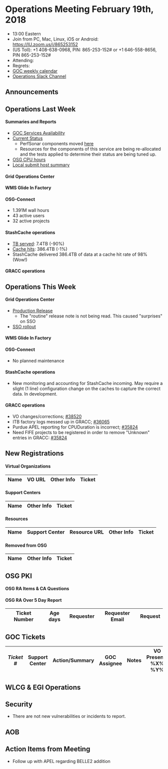 # Operations Meeting February 19th, 2018
   * 13:00 Eastern 
   * Join from PC, Mac, Linux, iOS or Android: https://IU.zoom.us/j/865253152
   * (US Toll): +1 408-638-0968, PIN: 865-253-152# or +1 646-558-8656, PIN 865-253-152#
   * Attending:
   * Regrets: 
   * [GOC weekly calendar](http://www.google.com/calendar/embed?src=c1htpcfoe6btrtc7n3uddg8mvs%40group.calendar.google.com&ctz=America/New_York)
   * [Operations Slack Channel](https://opensciencegrid.slack.com/messages/C5GAYBGA0/)

## Announcements
   
## Operations Last Week

#### Summaries and Reports
   * [GOC Services Availability](http://monitor.grid.iu.edu/availability/avail_week_overview.html)
   * [Current Status](http://monitor.grid.iu.edu/availability/production.html)
      * PerfSonar components moved [here](http://monitor.grid.iu.edu/availability/perfsonar.html)
      * Resources for the components of this service are being re-allocated and the tests applied to determine their status are being tuned up.
   * [OSG CPU hours](http://tinyurl.com/mf96b88)
   * [Local submit host summary](http://osg-flock.grid.iu.edu/overview/)
   
#### Grid Operations Center
   
#### WMS Glide In Factory

#### OSG-Connect
   * 1.391M wall hours
   * 43 active users
   * 32 active projects 

#### StashCache operations
   * [TB served](http://tinyurl.com/ydaereyo): 7.4TB (-90%)
   * [Cache hits](http://tinyurl.com/ydaereyo): 386.4TB (-1%)
   * StashCache delivered 386.4TB of data at a cache hit rate of 98% (Wow!)
   
####  GRACC operations

## Operations This Week
   
#### Grid Operations Center
   * [Production Release](http://osggoc.blogspot.com/2018/02/osg-operations-service-update-tuesday.html)
      * The "routine" release note is not being read. This caused "surprises" on SSO
   * [SSO rollout](http://osggoc.blogspot.com/2018/02/update-single-sign-on-for-osg.html)
      
#### WMS Glide In Factory
   
#### OSG-Connect 
   * No planned maintenance
   
#### StashCache operations

   * New monitoring and accounting for StashCache incoming.  May require a slight (1 line) configuration change on the caches to capture the correct data.  In development.

#### GRACC operations

   * VO changes/corrections; [#38520](https://ticket.opensciencegrid.org/35820)
   * ITB factory logs messed up in GRACC; [#36065](https://ticket.opensciencegrid.org/36065)
   * Purdue APEL reporting for CPUDuration is incorrect; [#35824](https://ticket.opensciencegrid.org/35824)
   * Need FIFE projects to be registered in order to remove "Unknown" entries in GRACC: [#35824](https://ticket.opensciencegrid.org/35943)

## New Registrations

#### Virtual Organizations
| Name | VO URL | Other Info | Ticket |
| ---- | ------ | ---------- | ------ |


#### Support Centers
| Name | Other Info | Ticket |
| ---- | ---------- | ------ |

#### Resources
| Name | Support Center | Resource URL | Other Info | Ticket |
| ---- | -------------- | ------------ | ---------- | ------ |


#### Removed from OSG
| Name | Other Info | Ticket |
| ---- | ---------- | ------ |

## OSG PKI

#### OSG RA Items & CA Questions

#### OSG RA Over 5 Day Report
| Ticket Number	|Age days	|Requester	|Requester Email		|Request |
| --------- | ------- | --------- | ----------------- | ------ |

## GOC Tickets

| *Ticket #* | Support Center | Action/Summary | GOC Assignee | Notes | VO Present? %X% %Y%|
| ---------- | -------------- | -------------- | ------------ | ----- | ------------------ |


## WLCG & EGI Operations

## Security 
   * There are not new vulnerabilities or incidents to report.

## AOB
   
## Action Items from Meeting
   * Follow up with APEL regarding BELLE2 addition
   
